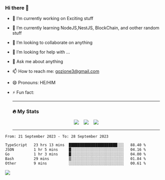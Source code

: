 ### Hi there 👋

<!--
**charlieScript/charlieScript** is a ✨ _special_ ✨ repository because its `README.md` (this file) appears on your GitHub profile.

Here are some ideas to get you started: -->

- 🔭 I’m currently working on Exciting stuff
- 🌱 I’m currently learning NodeJS,NestJS, BlockChain, and oother random stuff
- 👯 I’m looking to collaborate on anything
- 🤔 I’m looking for help with ...
- 💬 Ask me about anything
- 📫 How to reach me: gozione3@gmail.com
- 😄 Pronouns: HE/HIM
- ⚡ Fun fact:


  ---

  ### :fire: My Stats

  <div id="stats" align="center">
  <img src="http://github-readme-streak-stats.herokuapp.com?user=charlieScript&theme=dark&date_format=M%20j%5B%2C%20Y%5D" />&nbsp;&nbsp;&nbsp;
  <img src="https://github-readme-stats.vercel.app/api/top-langs/?username=charlieScript&layout=compact&theme=vision-friendly-dark"/>&nbsp;&nbsp;&nbsp;
  <img src="https://github-readme-stats.vercel.app/api?username=charlieScript&show_icons=true&theme=radical"/>
  </div>

  ---



<!--START_SECTION:waka-->

```txt
From: 21 September 2023 - To: 28 September 2023

TypeScript   23 hrs 13 mins  ██████████████████████░░░   88.40 %
JSON         1 hr 5 mins     █░░░░░░░░░░░░░░░░░░░░░░░░   04.16 %
Go           1 hr 3 mins     █░░░░░░░░░░░░░░░░░░░░░░░░   04.00 %
Bash         29 mins         ▒░░░░░░░░░░░░░░░░░░░░░░░░   01.84 %
Other        9 mins          ░░░░░░░░░░░░░░░░░░░░░░░░░   00.61 %
```

<!--END_SECTION:waka-->
![](https://komarev.com/ghpvc/?username=charlieScript)
